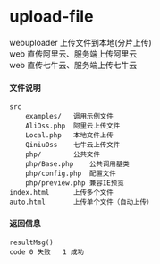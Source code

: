 # upload-file
webuploader 上传文件到本地(分片上传)    
web 直传阿里云、服务端上传阿里云    
web 直传七牛云、服务端上传七牛云    

#### 文件说明 
    src   
        examples/   调用示例文件    
        AliOss.php  阿里云上传文件   
        Local.php   本地文件上传   
        QiniuOss    七牛云上传文件
        php/        公共文件
        php/Base.php    公共调用基类
        php/config.php  配置文件
        php/preview.php 兼容IE预览
    index.html      上传多个文件
    auto.html       上传单个文件（自动上传）

#### 返回信息
    resultMsg() 
	code 0 失败   1 成功
    